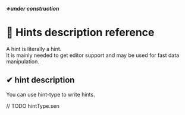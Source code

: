 ***※under construction***

# 🔑 Hints description reference
A hint is literally a hint.  
It is mainly needed to get editor support and may be used for fast data manipulation.  
## ✔ hint description 
You can use hint-type to write hints.

// TODO hintType.sen

